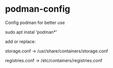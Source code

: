 # podman-config
Config podman for better use


sudo apt instal 'podman*'

add or replace:


storage.conf      -> /usr/share/containers/storage.conf

registries.conf   -> /etc/containers/registries.conf

